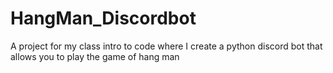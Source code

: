 # HangMan_Discordbot
A project for my class intro to code where I create a python discord bot that allows you to play the game of hang man
